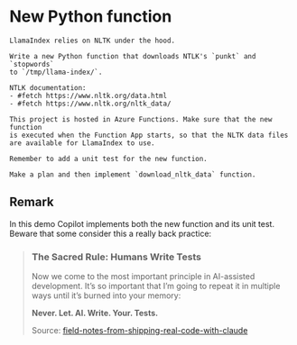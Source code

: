 # New Python function

```text
LlamaIndex relies on NLTK under the hood.

Write a new Python function that downloads NTLK's `punkt` and `stopwords`
to `/tmp/llama-index/`.

NTLK documentation:
- #fetch https://www.nltk.org/data.html
- #fetch https://www.nltk.org/nltk_data/

This project is hosted in Azure Functions. Make sure that the new function
is executed when the Function App starts, so that the NLTK data files
are available for LlamaIndex to use.

Remember to add a unit test for the new function.

Make a plan and then implement `download_nltk_data` function.
```

## Remark

In this demo Copilot implements both the new function and its unit test.
Beware that some consider this a really back practice:

> ### The Sacred Rule: Humans Write Tests
>
> Now we come to the most important principle in AI-assisted development.
> It’s so important that I’m going to repeat it in multiple ways until it’s
> burned into your memory:
>
> **Never. Let. AI. Write. Your. Tests.**
>
> Source: [field-notes-from-shipping-real-code-with-claude](https://diwank.space/field-notes-from-shipping-real-code-with-claude#:~:text=The%20Sacred%20Rule%3A%20Humans%20Write%20Tests)
